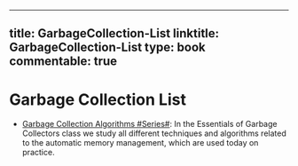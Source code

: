 
---
title: GarbageCollection-List
linktitle: GarbageCollection-List
type: book
commentable: true
---

# Garbage Collection List

- [Garbage Collection Algorithms #Series#](http://dmitrysoshnikov.com/courses/essentials-of-garbage-collectors/): In the Essentials of Garbage Collectors class we study all different techniques and algorithms related to the automatic memory management, which are used today on practice.

    